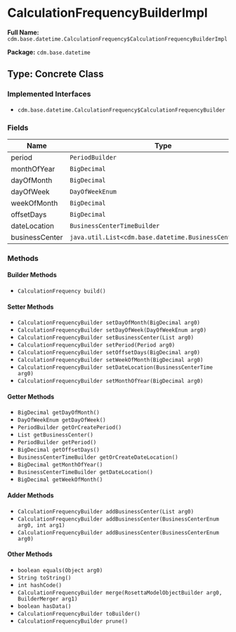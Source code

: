 # CalculationFrequencyBuilderImpl

**Full Name:** `cdm.base.datetime.CalculationFrequency$CalculationFrequencyBuilderImpl`

**Package:** `cdm.base.datetime`

## Type: Concrete Class

### Implemented Interfaces

- `cdm.base.datetime.CalculationFrequency$CalculationFrequencyBuilder`

### Fields

| Name | Type | Description |
|------|------|-------------|
| period | `PeriodBuilder` |  |
| monthOfYear | `BigDecimal` |  |
| dayOfMonth | `BigDecimal` |  |
| dayOfWeek | `DayOfWeekEnum` |  |
| weekOfMonth | `BigDecimal` |  |
| offsetDays | `BigDecimal` |  |
| dateLocation | `BusinessCenterTimeBuilder` |  |
| businessCenter | `java.util.List<cdm.base.datetime.BusinessCenterEnum>` |  |

### Methods

#### Builder Methods

- `CalculationFrequency build()`

#### Setter Methods

- `CalculationFrequencyBuilder setDayOfMonth(BigDecimal arg0)`
- `CalculationFrequencyBuilder setDayOfWeek(DayOfWeekEnum arg0)`
- `CalculationFrequencyBuilder setBusinessCenter(List arg0)`
- `CalculationFrequencyBuilder setPeriod(Period arg0)`
- `CalculationFrequencyBuilder setOffsetDays(BigDecimal arg0)`
- `CalculationFrequencyBuilder setWeekOfMonth(BigDecimal arg0)`
- `CalculationFrequencyBuilder setDateLocation(BusinessCenterTime arg0)`
- `CalculationFrequencyBuilder setMonthOfYear(BigDecimal arg0)`

#### Getter Methods

- `BigDecimal getDayOfMonth()`
- `DayOfWeekEnum getDayOfWeek()`
- `PeriodBuilder getOrCreatePeriod()`
- `List getBusinessCenter()`
- `PeriodBuilder getPeriod()`
- `BigDecimal getOffsetDays()`
- `BusinessCenterTimeBuilder getOrCreateDateLocation()`
- `BigDecimal getMonthOfYear()`
- `BusinessCenterTimeBuilder getDateLocation()`
- `BigDecimal getWeekOfMonth()`

#### Adder Methods

- `CalculationFrequencyBuilder addBusinessCenter(List arg0)`
- `CalculationFrequencyBuilder addBusinessCenter(BusinessCenterEnum arg0, int arg1)`
- `CalculationFrequencyBuilder addBusinessCenter(BusinessCenterEnum arg0)`

#### Other Methods

- `boolean equals(Object arg0)`
- `String toString()`
- `int hashCode()`
- `CalculationFrequencyBuilder merge(RosettaModelObjectBuilder arg0, BuilderMerger arg1)`
- `boolean hasData()`
- `CalculationFrequencyBuilder toBuilder()`
- `CalculationFrequencyBuilder prune()`

